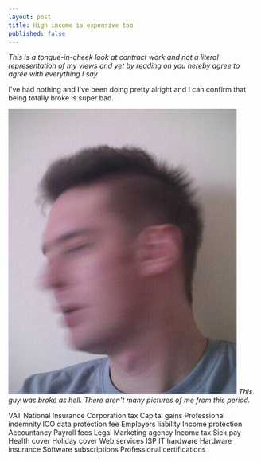 ```yaml
---
layout: post
title: High income is expensive too
published: false
---
```


*This is a tongue-in-cheek look at contract work and not a literal representation of my views and yet by reading on you hereby agree to agree with everything I say*

I've had nothing and I've been doing pretty alright and I can confirm that being totally broke is super bad.

![Broke dude.](/public/img/face.jpg)
*This guy was broke as hell. There aren't many pictures of me from this period.*

VAT
National Insurance
Corporation tax
Capital gains
Professional indemnity
ICO data protection fee
Employers liability
Income protection
Accountancy
Payroll fees
Legal
Marketing agency
Income tax
Sick pay
Health cover
Holiday cover
Web services
ISP
IT hardware
Hardware insurance
Software subscriptions
Professional certifications